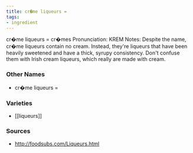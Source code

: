 ```yaml
---
title: cr�me liqueurs =
tags:
- ingredient
---
```

cr�me liqueurs = cr�mes Pronunciation: KREM Notes: Despite the name, cr�me liqueurs contain no cream. Instead, they're liqueurs that have been heavily sweetened and have a thick, syrupy consistency. Don't confuse them with Irish cream liqueurs, which really are made with cream.

### Other Names

* cr�me liqueurs =

### Varieties

* [[liqueurs]]

### Sources
* http://foodsubs.com/Liqueurs.html
